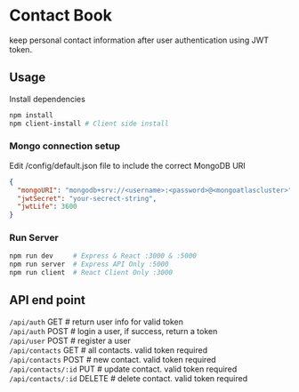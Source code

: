 # Contact Book

keep personal contact information after user authentication using JWT token.

## Usage

Install dependencies

```bash
npm install  
npm client-install # Client side install
```

### Mongo connection setup

Edit /config/default.json file to include the correct MongoDB URI
```json
{
  "mongoURI": "mongodb+srv://<username>:<password>@<mongoatlascluster>",
  "jwtSecret": "your-secrect-string",
  "jwtLife": 3600
}
```

### Run Server

```bash
npm run dev     # Express & React :3000 & :5000
npm run server  # Express API Only :5000
npm run client  # React Client Only :3000
```

## API end point
`/api/auth` GET # return user info for valid token  
`/api/auth` POST # login a user, if success, return a token  
`/api/user` POST # register a user   
`/api/contacts` GET # all contacts. valid token required  
`/api/contacts` POST # new contact. valid token required  
`/api/contacts/:id` PUT # update contact. valid token required  
`/api/contacts/:id` DELETE # delete contact. valid token required  